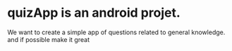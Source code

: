 # quizApp is an android projet. 
We want to create a simple app of questions related to general knowledge. and if possible make it great
